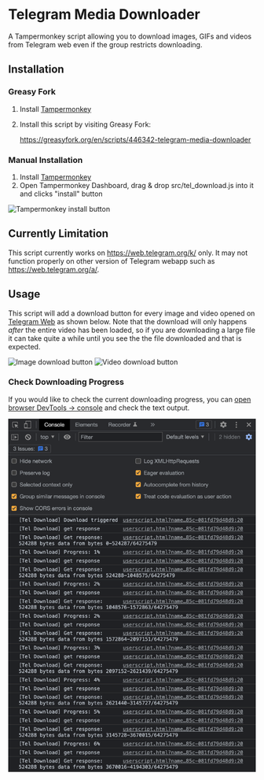 # Telegram Media Downloader
A Tampermonkey script allowing you to download images, GIFs and videos from Telegram web even if the group restricts downloading.

## Installation
### Greasy Fork
1. Install [Tampermonkey](https://www.tampermonkey.net/)
2. Install this script by visiting Greasy Fork:

    https://greasyfork.org/en/scripts/446342-telegram-media-downloader

### Manual Installation
1. Install [Tampermonkey](https://www.tampermonkey.net/)
2. Open Tampermonkey Dashboard, drag & drop src/tel_download.js into it and clicks "install" button

![Tampermonkey install button](./assets/tampermonkey_install.png)

## Currently Limitation
This script currently works on https://web.telegram.org/k/ only. It may not function properly on other version of Telegram webapp such as https://web.telegram.org/a/.

## Usage
This script will add a download button for every image and video opened on [Telegram Web](https://web.telegram.org/) as shown below. Note that the download will only happens *after* the entire video has been loaded, so if you are downloading a large file it can take quite a while until you see the the file downloaded and that is expected. 

<img src="./assets/image_download_button.png" alt="Image download button" height="200"/>
<img src="./assets/video_download_button.png" alt="Video download button" height="200">

### Check Downloading Progress
If you would like to check the current downloading progress, you can [open browser DevTools -> console](https://developer.chrome.com/docs/devtools/open/) and check the text output.

![Console Progress Output](assets/console_output.png)